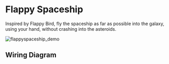
# Flappy Spaceship
Inspired by Flappy Bird, fly the spaceship as far as possible into the galaxy, using your hand, without crashing into the asteroids.

![flappyspaceship_demo](https://user-images.githubusercontent.com/53935544/114447289-84e57600-9bd2-11eb-8f4d-a7a23145917b.gif)

## Wiring Diagram

